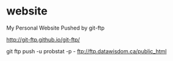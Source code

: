 # website
My Personal Website
Pushed by git-ftp 



http://git-ftp.github.io/git-ftp/

git ftp push -u probstat -p - ftp://ftp.datawisdom.ca/public_html